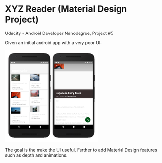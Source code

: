 [//]: # (Image References)

[image1]: ./images/xyz-reader_initial_screenshot.png "XYZ Reader Screenshot"

# XYZ Reader (Material Design Project)

Udacity - Android Developer Nanodegree, Project #5

Given an initial android app with a very poor UI:

![XYZ Reader Screenshot][image1]

The goal is the make the UI useful.  Further to add Material Design features such as depth and animations.

